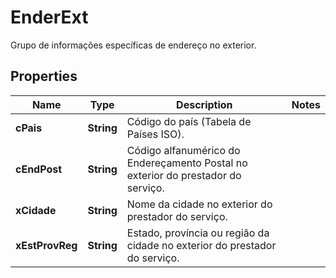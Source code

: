 

# EnderExt

Grupo de informações específicas de endereço no exterior.

## Properties

| Name | Type | Description | Notes |
|------------ | ------------- | ------------- | -------------|
|**cPais** | **String** | Código do país (Tabela de Países ISO). |  |
|**cEndPost** | **String** | Código alfanumérico do Endereçamento Postal no exterior do prestador do serviço. |  |
|**xCidade** | **String** | Nome da cidade no exterior do prestador do serviço. |  |
|**xEstProvReg** | **String** | Estado, província ou região da cidade no exterior do prestador do serviço. |  |



